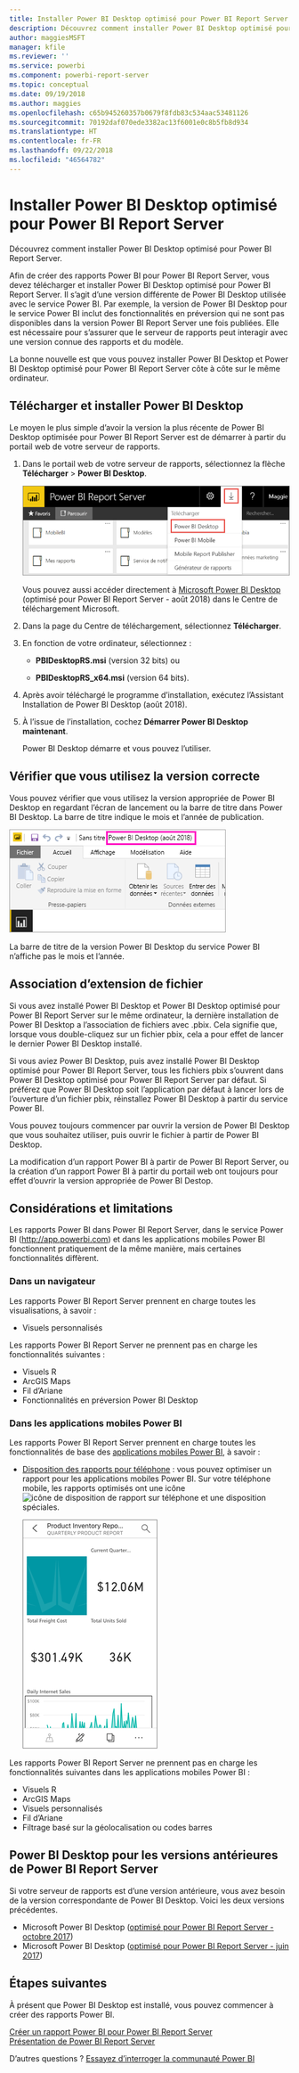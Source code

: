 ```yaml
---
title: Installer Power BI Desktop optimisé pour Power BI Report Server
description: Découvrez comment installer Power BI Desktop optimisé pour Power BI Report Server
author: maggiesMSFT
manager: kfile
ms.reviewer: ''
ms.service: powerbi
ms.component: powerbi-report-server
ms.topic: conceptual
ms.date: 09/19/2018
ms.author: maggies
ms.openlocfilehash: c65b945260357b0679f8fdb83c534aac53481126
ms.sourcegitcommit: 70192daf070ede3382ac13f6001e0c8b5fb8d934
ms.translationtype: HT
ms.contentlocale: fr-FR
ms.lasthandoff: 09/22/2018
ms.locfileid: "46564782"
---
```

# <a name="install-power-bi-desktop-optimized-for-power-bi-report-server"></a>Installer Power BI Desktop optimisé pour Power BI Report Server
Découvrez comment installer Power BI Desktop optimisé pour Power BI Report Server.

Afin de créer des rapports Power BI pour Power BI Report Server, vous devez télécharger et installer Power BI Desktop optimisé pour Power BI Report Server. Il s’agit d’une version différente de Power BI Desktop utilisée avec le service Power BI. Par exemple, la version de Power BI Desktop pour le service Power BI inclut des fonctionnalités en préversion qui ne sont pas disponibles dans la version Power BI Report Server une fois publiées. Elle est nécessaire pour s’assurer que le serveur de rapports peut interagir avec une version connue des rapports et du modèle. 

La bonne nouvelle est que vous pouvez installer Power BI Desktop et Power BI Desktop optimisé pour Power BI Report Server côte à côte sur le même ordinateur.

## <a name="download-and-install-power-bi-desktop"></a>Télécharger et installer Power BI Desktop

Le moyen le plus simple d’avoir la version la plus récente de Power BI Desktop optimisée pour Power BI Report Server est de démarrer à partir du portail web de votre serveur de rapports.

1. Dans le portail web de votre serveur de rapports, sélectionnez la flèche **Télécharger** > **Power BI Desktop**.

    ![Télécharger Power BI Desktop à partir du portail web](media/install-powerbi-desktop/report-server-download-web-portal.png)

    Vous pouvez aussi accéder directement à [Microsoft Power BI Desktop](https://www.microsoft.com/en-us/download/details.aspx?id=57271) (optimisé pour Power BI Report Server - août 2018) dans le Centre de téléchargement Microsoft.

2. Dans la page du Centre de téléchargement, sélectionnez **Télécharger**.

3. En fonction de votre ordinateur, sélectionnez : 

    - **PBIDesktopRS.msi** (version 32 bits) ou

    - **PBIDesktopRS_x64.msi** (version 64 bits).

1. Après avoir téléchargé le programme d’installation, exécutez l’Assistant Installation de Power BI Desktop (août 2018).

2. À l’issue de l’installation, cochez **Démarrer Power BI Desktop maintenant**.
   
    Power BI Desktop démarre et vous pouvez l’utiliser.

## <a name="verify-you-are-using-the-correct-version"></a>Vérifier que vous utilisez la version correcte
Vous pouvez vérifier que vous utilisez la version appropriée de Power BI Desktop en regardant l’écran de lancement ou la barre de titre dans Power BI Desktop. La barre de titre indique le mois et l’année de publication.

![Barre de titre pour Power BI Desktop optimisé pour Power BI Report Server](media/install-powerbi-desktop/power-bi-report-server-desktop-august-2018.png)

La barre de titre de la version Power BI Desktop du service Power BI n’affiche pas le mois et l’année.

## <a name="file-extension-association"></a>Association d’extension de fichier
Si vous avez installé Power BI Desktop et Power BI Desktop optimisé pour Power BI Report Server sur le même ordinateur, la dernière installation de Power BI Desktop a l’association de fichiers avec .pbix. Cela signifie que, lorsque vous double-cliquez sur un fichier pbix, cela a pour effet de lancer le dernier Power BI Desktop installé.

Si vous aviez Power BI Desktop, puis avez installé Power BI Desktop optimisé pour Power BI Report Server, tous les fichiers pbix s’ouvrent dans Power BI Desktop optimisé pour Power BI Report Server par défaut. Si préférez que Power BI Desktop soit l’application par défaut à lancer lors de l’ouverture d’un fichier pbix, réinstallez Power BI Desktop à partir du service Power BI.

Vous pouvez toujours commencer par ouvrir la version de Power BI Desktop que vous souhaitez utiliser, puis ouvrir le fichier à partir de Power BI Desktop.

La modification d’un rapport Power BI à partir de Power BI Report Server, ou la création d’un rapport Power BI à partir du portail web ont toujours pour effet d’ouvrir la version appropriée de Power BI Destop.

## <a name="considerations-and-limitations"></a>Considérations et limitations
Les rapports Power BI dans Power BI Report Server, dans le service Power BI (http://app.powerbi.com) et dans les applications mobiles Power BI fonctionnent pratiquement de la même manière, mais certaines fonctionnalités diffèrent.

### <a name="in-a-browser"></a>Dans un navigateur
Les rapports Power BI Report Server prennent en charge toutes les visualisations, à savoir :

* Visuels personnalisés

Les rapports Power BI Report Server ne prennent pas en charge les fonctionnalités suivantes :

* Visuels R
* ArcGIS Maps
* Fil d’Ariane
* Fonctionnalités en préversion Power BI Desktop

### <a name="in-the-power-bi-mobile-apps"></a>Dans les applications mobiles Power BI
Les rapports Power BI Report Server prennent en charge toutes les fonctionnalités de base des [applications mobiles Power BI](../consumer/mobile/mobile-apps-for-mobile-devices.md), à savoir :

* [Disposition des rapports pour téléphone](../desktop-create-phone-report.md) : vous pouvez optimiser un rapport pour les applications mobiles Power BI. Sur votre téléphone mobile, les rapports optimisés ont une icône ![icône de disposition de rapport sur téléphone](media/install-powerbi-desktop/power-bi-rs-mobile-optimized-icon.png) et une disposition spéciales.
  
    ![Rapports optimisés pour les téléphones](media/install-powerbi-desktop/power-bi-rs-mobile-optimized-report.png)

Les rapports Power BI Report Server ne prennent pas en charge les fonctionnalités suivantes dans les applications mobiles Power BI :

* Visuels R
* ArcGIS Maps
* Visuels personnalisés
* Fil d’Ariane
* Filtrage basé sur la géolocalisation ou codes barres

## <a name="power-bi-desktop-for-earlier-versions-of-power-bi-report-server"></a>Power BI Desktop pour les versions antérieures de Power BI Report Server

Si votre serveur de rapports est d’une version antérieure, vous avez besoin de la version correspondante de Power BI Desktop. Voici les deux versions précédentes.

- Microsoft Power BI Desktop ([optimisé pour Power BI Report Server - octobre 2017](https://www.microsoft.com/download/details.aspx?id=56136))
- Microsoft Power BI Desktop ([optimisé pour Power BI Report Server - juin 2017](https://www.microsoft.com/download/details.aspx?id=55330))

## <a name="next-steps"></a>Étapes suivantes
À présent que Power BI Desktop est installé, vous pouvez commencer à créer des rapports Power BI.

[Créer un rapport Power BI pour Power BI Report Server](quickstart-create-powerbi-report.md)  
[Présentation de Power BI Report Server](get-started.md)

D’autres questions ? [Essayez d’interroger la communauté Power BI](https://community.powerbi.com/)

